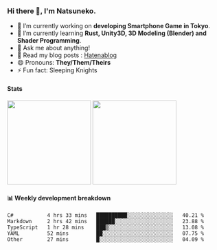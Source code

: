 ### Hi there 👋, I'm Natsuneko.

<!--
**mika-f/mika-f** is a ✨ _special_ ✨ repository because its `README.md` (this file) appears on your GitHub profile.

Here are some ideas to get you started:

- 🔭 I’m currently working on ...
- 🌱 I’m currently learning ...
- 👯 I’m looking to collaborate on ...
- 🤔 I’m looking for help with ...
- 💬 Ask me about ...
- 📫 How to reach me: ...
- 😄 Pronouns: ...
- ⚡ Fun fact: ...
-->

- 🔭 I’m currently working on **developing Smartphone Game in Tokyo**.
- 🌱 I’m currently learning **Rust, Unity3D, 3D Modeling (Blender) and Shader Programming**.
- 💬 Ask me about anything!
- 📝 Read my blog posts : [Hatenablog](https://mikazuki.hatenablog.jp/)
- 😄 Pronouns: **They/Them/Theirs**
- ⚡ Fun fact: Sleeping Knights

#### Stats

<p>
  <img src="https://github-readme-stats.vercel.app/api?username=mika-f" height="195" />
  <img src="https://github-readme-stats.vercel.app/api/top-langs/?username=mika-f&layout=compact" height="195" />
</p>


#### 📊 Weekly development breakdown

<!--START_SECTION:waka-->
```text
C#           4 hrs 33 mins   ██████████░░░░░░░░░░░░░░░   40.21 % 
Markdown     2 hrs 42 mins   ██████░░░░░░░░░░░░░░░░░░░   23.88 % 
TypeScript   1 hr 28 mins    ███▒░░░░░░░░░░░░░░░░░░░░░   13.08 % 
YAML         52 mins         ██░░░░░░░░░░░░░░░░░░░░░░░   07.75 % 
Other        27 mins         █░░░░░░░░░░░░░░░░░░░░░░░░   04.09 % 
```
<!--END_SECTION:waka-->
